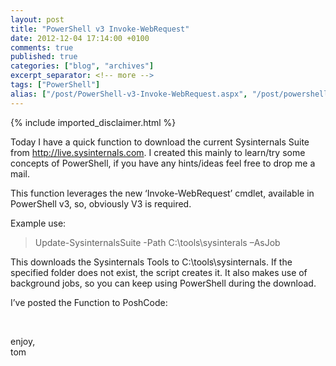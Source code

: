 ```yaml
---
layout: post
title: "PowerShell v3 Invoke-WebRequest"
date: 2012-12-04 17:14:00 +0100
comments: true
published: true
categories: ["blog", "archives"]
excerpt_separator: <!-- more -->
tags: ["PowerShell"]
alias: ["/post/PowerShell-v3-Invoke-WebRequest.aspx", "/post/powershell-v3-invoke-webrequest.aspx"]
---
```

<!-- more -->
{% include imported_disclaimer.html %}
<p>Today I have a quick function to download the current Sysinternals Suite from <a title="http://live.sysinternals.com
" href="http://live.sysinternals.com">http://live.sysinternals.com</a>. I created this mainly to learn/try some concepts of PowerShell, if you have any hints/ideas feel free to drop me a mail.</p>
<p>This function leverages the new &lsquo;Invoke-WebRequest&rsquo; cmdlet, available in PowerShell v3, so, obviously V3 is required.</p>
<p>Example use:</p>
<blockquote>
<p>Update-SysinternalsSuite -Path C:\tools\sysinterals &ndash;AsJob</p>
</blockquote>
<p>This downloads the Sysinternals Tools to C:\tools\sysinternals. If the specified folder does not exist, the script creates it. It also makes use of background jobs, so you can keep using PowerShell during the download.</p>
<p>I&rsquo;ve posted the Function to PoshCode:</p>
<p>&nbsp;</p>
<p>enjoy, <br />tom</p>
